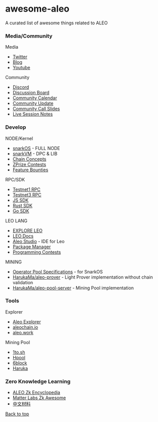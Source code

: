 # awesome-aleo
A curated list of awesome things related to ALEO

### Media/Community

Media

- [Twitter](https://twitter.com/aleohq)
- [Blog](https://www.aleo.org/blog)
- [Youtube](https://www.youtube.com/channel/UCS_HKT2heOC_q88YQLiJt0g)

Community

- [Discord](https://discord.com/invite/aleohq)
- [Discussion Board](https://community.aleo.org/)
- [Community Calendar](https://www.aleo.org/community/calendar) 
- [Community Update](https://bead-rocket-066.notion.site/Community-Updates-9afb0e5356574d1f9f84ccd647283143) 
- [Community Call Slides](https://drive.google.com/drive/folders/1Rb9qDeuDix2BksEXqVM0rgXf1KEWmHs4) 
- [Live Session Notes](https://bead-rocket-066.notion.site/Live-Session-Notes-Discord-381b071c41e345469a159ed446a89ca8) 

### Develop 

NODE/Kernel

- [snarkOS](https://github.com/AleoHQ/snarkOS/) - FULL NODE
- [snarkVM](https://github.com/AleoHQ/snarkVM/) - DPC & LIB
- [Chain Concepts](https://developer.aleo.org/aleo/getting_started/overview)
- [ZPrize Contests](https://www.zprize.io/)
- [Feature Bounties](https://bead-rocket-066.notion.site/Feature-Bounties-2a4d1c4f899b44f1b6e1ae0984e5850c)

RPC/SDK

- [Testnet1 RPC](https://developer.aleo.org/testnet/getting_started/overview)
- [Testnet3 RPC](https://github.com/AleoHQ/snarkOS/tree/testnet3/rpc/documentation/public_endpoints)
- [JS SDK](https://github.com/qqmee/aleo-sdk)  
- [Rust SDK](https://github.com/AleoHQ/aleo) 
- [Go SDK](https://github.com/PineStreetLabs/nemean)

LEO LANG

- [EXPLORE LEO](https://leo-lang.org)
- [LEO Docs](https://developer.aleo.org/developer/getting_started/overview)
- [Aleo Studio](https://aleo.studio) - IDE for Leo
- [Package Manager](https://aleo.pm) 
- [Programming Contests](https://bead-rocket-066.notion.site/Programming-Contests-23542c2b38c54fa4973d8d69bd54450e)

MINING
- [Operator Pool Specifications](https://www.notion.so/Pool-Specifications-4aa2762c4b714d658145b95192f22ae6) - for SnarkOS
- [HarukaMa/aleo-prover](https://github.com/HarukaMa/aleo-prover) - Light Prover implementation without chain validation
- [HarukaMa/aleo-pool-server](https://github.com/HarukaMa/aleo-pool-server) - Mining Pool implementation

### Tools

Explorer

- [Aleo Explorer](https://www.aleo.network)
- [aleochain.io](https://aleochain.io) 
- [aleo.work](https://aleo.work) 

Mining Pool

- [1to.sh](https://1to.sh/) 
- [Hpool](https://www.hpool.in/) 
- [6block](https://zk.work) 
- [Haruka](https://hamp.app/) 

### Zero Knowledge Learning

- [ALEO Zk Encyclopedia](https://bead-rocket-066.notion.site/Zk-Encyclopedia-6675b8e5bdf243c994ca243cf417c3d0) 
- [Matter Labs Zk Awesome](https://github.com/matter-labs/awesome-zero-knowledge-proofs) 
- [中文材料](https://github.com/sec-bit/learning-zkp/blob/master/zkp-resource-list.md)

[Back to top](#awesome-aleo)

